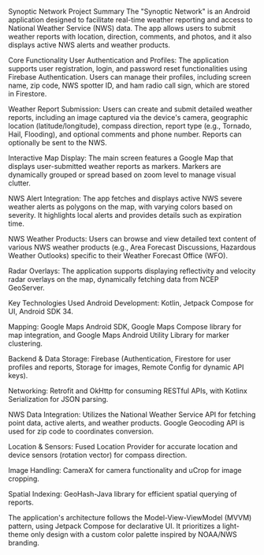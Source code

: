 Synoptic Network Project Summary
The "Synoptic Network" is an Android application designed to facilitate real-time weather reporting and access to National Weather Service (NWS) data. The app allows users to submit weather reports with location, direction, comments, and photos, and it also displays active NWS alerts and weather products.

Core Functionality
User Authentication and Profiles: The application supports user registration, login, and password reset functionalities using Firebase Authentication. Users can manage their profiles, including screen name, zip code, NWS spotter ID, and ham radio call sign, which are stored in Firestore.

Weather Report Submission: Users can create and submit detailed weather reports, including an image captured via the device's camera, geographic location (latitude/longitude), compass direction, report type (e.g., Tornado, Hail, Flooding), and optional comments and phone number. Reports can optionally be sent to the NWS.

Interactive Map Display: The main screen features a Google Map that displays user-submitted weather reports as markers. Markers are dynamically grouped or spread based on zoom level to manage visual clutter.

NWS Alert Integration: The app fetches and displays active NWS severe weather alerts as polygons on the map, with varying colors based on severity. It highlights local alerts and provides details such as expiration time.

NWS Weather Products: Users can browse and view detailed text content of various NWS weather products (e.g., Area Forecast Discussions, Hazardous Weather Outlooks) specific to their Weather Forecast Office (WFO).

Radar Overlays: The application supports displaying reflectivity and velocity radar overlays on the map, dynamically fetching data from NCEP GeoServer.

Key Technologies Used
Android Development: Kotlin, Jetpack Compose for UI, Android SDK 34.

Mapping: Google Maps Android SDK, Google Maps Compose library for map integration, and Google Maps Android Utility Library for marker clustering.

Backend & Data Storage: Firebase (Authentication, Firestore for user profiles and reports, Storage for images, Remote Config for dynamic API keys).

Networking: Retrofit and OkHttp for consuming RESTful APIs, with Kotlinx Serialization for JSON parsing.

NWS Data Integration: Utilizes the National Weather Service API for fetching point data, active alerts, and weather products. Google Geocoding API is used for zip code to coordinates conversion.

Location & Sensors: Fused Location Provider for accurate location and device sensors (rotation vector) for compass direction.

Image Handling: CameraX for camera functionality and uCrop for image cropping.

Spatial Indexing: GeoHash-Java library for efficient spatial querying of reports.

The application's architecture follows the Model-View-ViewModel (MVVM) pattern, using Jetpack Compose for declarative UI. It prioritizes a light-theme only design with a custom color palette inspired by NOAA/NWS branding.